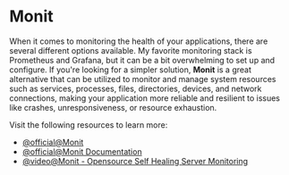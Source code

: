 # Monit

When it comes to monitoring the health of your applications, there are several different options available. My favorite monitoring stack is Prometheus and Grafana, but it can be a bit overwhelming to set up and configure. If you're looking for a simpler solution, **Monit** is a great alternative that can be utilized to monitor and manage system resources such as services, processes, files, directories, devices, and network connections, making your application more reliable and resilient to issues like crashes, unresponsiveness, or resource exhaustion.

Visit the following resources to learn more:

- [@official@Monit](https://mmonit.com/monit/)
- [@official@Monit Documentation](https://mmonit.com/monit/documentation/)
- [@video@Monit - Opensource Self Healing Server Monitoring](https://www.youtube.com/watch?v=3cA5lNje1Ow)
